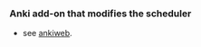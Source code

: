 ### Anki add-on that modifies the scheduler

- see [ankiweb](https://ankiweb.net/shared/info/9512376).
